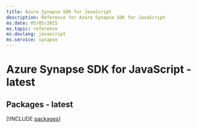 ```yaml
---
title: Azure Synapse SDK for JavaScript
description: Reference for Azure Synapse SDK for JavaScript
ms.date: 05/05/2025
ms.topic: reference
ms.devlang: javascript
ms.service: synapse
---
```

# Azure Synapse SDK for JavaScript - latest
## Packages - latest
[!INCLUDE [packages](synapse-index.md)]
